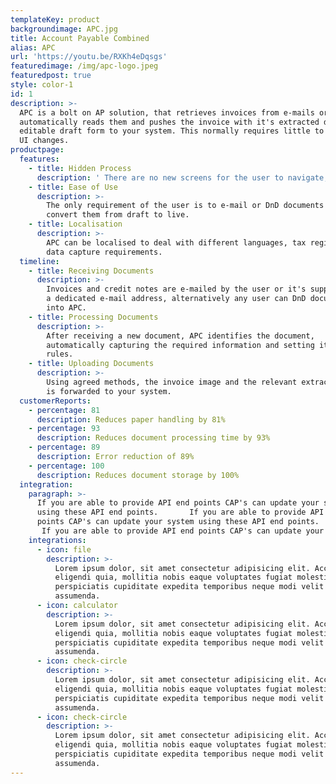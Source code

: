 ```yaml
---
templateKey: product
backgroundimage: APC.jpg
title: Account Payable Combined
alias: APC
url: 'https://youtu.be/RXKh4eDqsgs'
featuredimage: /img/apc-logo.jpeg
featuredpost: true
style: color-1
id: 1
description: >-
  APC is a bolt on AP solution, that retrieves invoices from e-mails or DND,
  automatically reads them and pushes the invoice with it's extracted data in an
  editable draft form to your system. This normally requires little to no UX or
  UI changes.
productpage:
  features:
    - title: Hidden Process
      description: ' There are no new screens for the user to navigate; so little or no additional training is required.'
    - title: Ease of Use
      description: >-
        The only requirement of the user is to e-mail or DnD documents and
        convert them from draft to live.
    - title: Localisation
      description: >-
        APC can be localised to deal with different languages, tax regimes and
        data capture requirements.
  timeline:
    - title: Receiving Documents
      description: >-
        Invoices and credit notes are e-mailed by the user or it's suppliers to
        a dedicated e-mail address, alternatively any user can DnD documents
        into APC.
    - title: Processing Documents
      description: >-
        After receiving a new document, APC identifies the document,
        automatically capturing the required information and setting it's coding
        rules.
    - title: Uploading Documents
      description: >-
        Using agreed methods, the invoice image and the relevant extracted data
        is forwarded to your system.
  customerReports:
    - percentage: 81
      description: Reduces paper handling by 81%
    - percentage: 93
      description: Reduces document processing time by 93%
    - percentage: 89
      description: Error reduction of 89%
    - percentage: 100
      description: Reduces document storage by 100%
  integration:
    paragraph: >-
      If you are able to provide API end points CAP's can update your system
      using these API end points.       If you are able to provide API end
      points CAP's can update your system using these API end points.
       If you are able to provide API end points CAP's can update your system using these API end points.
    integrations:
      - icon: file
        description: >-
          Lorem ipsum dolor, sit amet consectetur adipisicing elit. Accusantium,
          eligendi quia, mollitia nobis eaque voluptates fugiat molestiae
          perspiciatis cupiditate expedita temporibus neque modi velit nesciunt
          assumenda.
      - icon: calculator
        description: >-
          Lorem ipsum dolor, sit amet consectetur adipisicing elit. Accusantium,
          eligendi quia, mollitia nobis eaque voluptates fugiat molestiae
          perspiciatis cupiditate expedita temporibus neque modi velit nesciunt
          assumenda.
      - icon: check-circle
        description: >-
          Lorem ipsum dolor, sit amet consectetur adipisicing elit. Accusantium,
          eligendi quia, mollitia nobis eaque voluptates fugiat molestiae
          perspiciatis cupiditate expedita temporibus neque modi velit nesciunt
          assumenda.
      - icon: check-circle
        description: >-
          Lorem ipsum dolor, sit amet consectetur adipisicing elit. Accusantium,
          eligendi quia, mollitia nobis eaque voluptates fugiat molestiae
          perspiciatis cupiditate expedita temporibus neque modi velit nesciunt
          assumenda.
---
```

